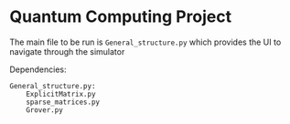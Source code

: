 # Quantum Computing Project

The main file to be run is `General_structure.py` which provides the UI to navigate through the simulator

Dependencies:
   
    General_structure.py:
        ExplicitMatrix.py
        sparse_matrices.py
        Grover.py
        